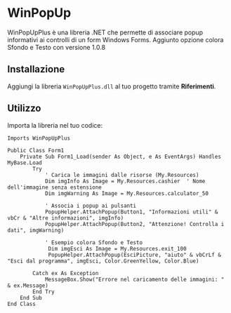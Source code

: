 # WinPopUp

WinPopUpPlus è una libreria .NET che permette di associare popup informativi ai controlli di un form Windows Forms.
Aggiunto opzione colora Sfondo e Testo con versione 1.0.8

## Installazione
Aggiungi la libreria `WinPopUpPlus.dll` al tuo progetto tramite **Riferimenti**.

## Utilizzo
Importa la libreria nel tuo codice:

```vbnet
Imports WinPopUpPlus

Public Class Form1
    Private Sub Form1_Load(sender As Object, e As EventArgs) Handles MyBase.Load
        Try
            ' Carica le immagini dalle risorse (My.Resources)
            Dim imgInfo As Image = My.Resources.cashier  ' Nome dell'immagine senza estensione
            Dim imgWarning As Image = My.Resources.calculator_50

            ' Associa i popup ai pulsanti
            PopupHelper.AttachPopup(Button1, "Informazioni utili" & vbCr & "Altre informazioni", imgInfo)
            PopupHelper.AttachPopup(Button2, "Attenzione! Controlla i dati", imgWarning)
			
			' Esempio colora Sfondo e Testo
			 Dim imgEsci As Image = My.Resources.exit_100
			 PopupHelper.AttachPopup(EsciPicture, "aiuto" & vbCrLf & "Esci dal programma", imgEsci, Color.GreenYellow, Color.Blue)
      
        Catch ex As Exception
            MessageBox.Show("Errore nel caricamento delle immagini: " & ex.Message)
        End Try
    End Sub
End Class

